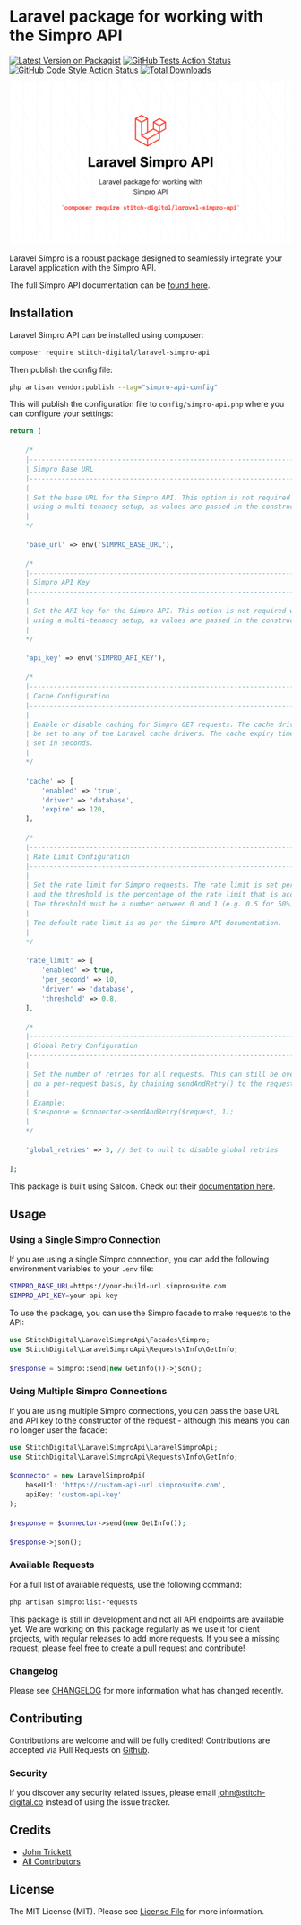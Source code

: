 # Laravel package for working with the Simpro API

[![Latest Version on Packagist](https://img.shields.io/packagist/v/stitch-digital/laravel-simpro-api.svg?style=flat-square)](https://packagist.org/packages/stitch-digital/laravel-simpro-api)
[![GitHub Tests Action Status](https://img.shields.io/github/actions/workflow/status/stitch-digital/laravel-simpro-api/run-tests.yml?branch=main&label=tests&style=flat-square)](https://github.com/stitch-digital/laravel-simpro-api/actions?query=workflow%3Arun-tests+branch%3Amain)
[![GitHub Code Style Action Status](https://img.shields.io/github/actions/workflow/status/stitch-digital/laravel-simpro-api/fix-php-code-style-issues.yml?branch=main&label=code%20style&style=flat-square)](https://github.com/stitch-digital/laravel-simpro-api/actions?query=workflow%3A"Fix+PHP+code+style+issues"+branch%3Amain)
[![Total Downloads](https://img.shields.io/packagist/dt/stitch-digital/laravel-simpro-api.svg?style=flat-square)](https://packagist.org/packages/stitch-digital/laravel-simpro-api)

![Laravel Simpro API](laravel-simpro-api.png)

Laravel Simpro is a robust package designed to seamlessly integrate your Laravel application with the Simpro API.

The full Simpro API documentation can be [found here](https://developer.simprogroup.com/apidoc/).

## Installation

Laravel Simpro API can be installed using composer:

```bash
composer require stitch-digital/laravel-simpro-api
```

Then publish the config file:

```bash
php artisan vendor:publish --tag="simpro-api-config"
```

This will publish the configuration file to `config/simpro-api.php` where you can configure your settings:

```php
return [

    /*
    |--------------------------------------------------------------------------
    | Simpro Base URL
    |--------------------------------------------------------------------------
    |
    | Set the base URL for the Simpro API. This option is not required when
    | using a multi-tenancy setup, as values are passed in the constructor.
    |
    */

    'base_url' => env('SIMPRO_BASE_URL'),

    /*
    |--------------------------------------------------------------------------
    | Simpro API Key
    |--------------------------------------------------------------------------
    |
    | Set the API key for the Simpro API. This option is not required when
    | using a multi-tenancy setup, as values are passed in the constructor.
    |
    */

    'api_key' => env('SIMPRO_API_KEY'),

    /*
    |--------------------------------------------------------------------------
    | Cache Configuration
    |--------------------------------------------------------------------------
    |
    | Enable or disable caching for Simpro GET requests. The cache driver can
    | be set to any of the Laravel cache drivers. The cache expiry time is
    | set in seconds.
    |
    */

    'cache' => [
        'enabled' => 'true',
        'driver' => 'database',
        'expire' => 120,
    ],

    /*
    |--------------------------------------------------------------------------
    | Rate Limit Configuration
    |--------------------------------------------------------------------------
    |
    | Set the rate limit for Simpro requests. The rate limit is set per second
    | and the threshold is the percentage of the rate limit that is accepted.
    | The threshold must be a number between 0 and 1 (e.g. 0.5 for 50%).
    |
    | The default rate limit is as per the Simpro API documentation.
    |
    */

    'rate_limit' => [
        'enabled' => true,
        'per_second' => 10,
        'driver' => 'database',
        'threshold' => 0.8,
    ],

    /*
    |--------------------------------------------------------------------------
    | Global Retry Configuration
    |--------------------------------------------------------------------------
    |
    | Set the number of retries for all requests. This can still be overridden
    | on a per-request basis, by chaining sendAndRetry() to the request:
    |
    | Example:
    | $response = $connector->sendAndRetry($request, 1);
    |
    */

    'global_retries' => 3, // Set to null to disable global retries

];
```

This package is built using Saloon. Check out their [documentation here](https://docs.saloon.dev/).

## Usage

### Using a Single Simpro Connection
If you are using a single Simpro connection, you can add the following environment variables to your `.env` file:

```bash
SIMPRO_BASE_URL=https://your-build-url.simprosuite.com
SIMPRO_API_KEY=your-api-key
```

To use the package, you can use the Simpro facade to make requests to the API:

```php
use StitchDigital\LaravelSimproApi\Facades\Simpro;
use StitchDigital\LaravelSimproApi\Requests\Info\GetInfo;

$response = Simpro::send(new GetInfo())->json();
```

### Using Multiple Simpro Connections
If you are using multiple Simpro connections, you can pass the base URL and API key to the constructor of the request - although this means you can no longer user the facade:

```php
use StitchDigital\LaravelSimproApi\LaravelSimproApi;
use StitchDigital\LaravelSimproApi\Requests\Info\GetInfo;

$connector = new LaravelSimproApi(
    baseUrl: 'https://custom-api-url.simprosuite.com',
    apiKey: 'custom-api-key'
);

$response = $connector->send(new GetInfo());

$response->json();
```

### Available Requests

For a full list of available requests, use the following command:

```bash
php artisan simpro:list-requests
```

This package is still in development and not all API endpoints are available yet. We are working on this package regularly as we use it for client projects, with regular releases to add more requests. If you see a missing request, please feel free to create a pull request and contribute!

### Changelog

Please see [CHANGELOG](CHANGELOG.md) for more information what has changed recently.

## Contributing

Contributions are welcome and will be fully credited! Contributions are accepted via Pull Requests on [Github](https://github.com/stitch-digital/laravel-simpro-api).

### Security

If you discover any security related issues, please email john@stitch-digital.co instead of using the issue tracker.

## Credits

-   [John Trickett](https://github.com/stitch-digital)
-   [All Contributors](../../contributors)

## License

The MIT License (MIT). Please see [License File](LICENSE.md) for more information.
